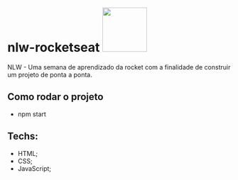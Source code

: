 # nlw-rocketseat <img src="https://cdn5.vectorstock.com/i/1000x1000/23/39/rocket-flying-with-white-background-vector-25612339.jpg" width="100px" height="100px">

NLW - Uma semana de aprendizado da rocket com a finalidade de construir um projeto de ponta a ponta.

## Como rodar o projeto
* npm start

## Techs:
* HTML;
* CSS;
* JavaScript;
